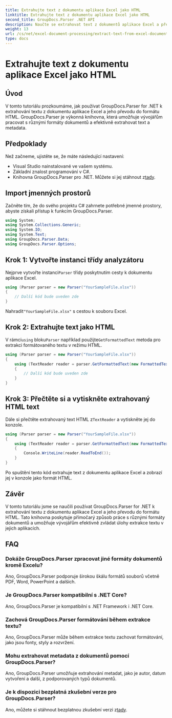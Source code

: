 ```yaml
---
title: Extrahujte text z dokumentu aplikace Excel jako HTML
linktitle: Extrahujte text z dokumentu aplikace Excel jako HTML
second_title: GroupDocs.Parser .NET API
description: Naučte se extrahovat text z dokumentů aplikace Excel a převést jej do HTML pomocí GroupDocs.Parser for .NET.
weight: 13
url: /cs/net/excel-document-processing/extract-text-from-excel-document-as-html/
type: docs
---
```

# Extrahujte text z dokumentu aplikace Excel jako HTML

## Úvod
V tomto tutoriálu prozkoumáme, jak používat GroupDocs.Parser for .NET k extrahování textu z dokumentu aplikace Excel a jeho převodu do formátu HTML. GroupDocs.Parser je výkonná knihovna, která umožňuje vývojářům pracovat s různými formáty dokumentů a efektivně extrahovat text a metadata.
## Předpoklady
Než začneme, ujistěte se, že máte následující nastavení:
- Visual Studio nainstalované ve vašem systému.
- Základní znalost programování v C#.
-  Knihovna GroupDocs.Parser pro .NET. Můžete si jej stáhnout z[tady](https://releases.groupdocs.com/parser/net/).
## Import jmenných prostorů
Začněte tím, že do svého projektu C# zahrnete potřebné jmenné prostory, abyste získali přístup k funkcím GroupDocs.Parser.
```csharp
using System;
using System.Collections.Generic;
using System.IO;
using System.Text;
using GroupDocs.Parser.Data;
using GroupDocs.Parser.Options;
```
## Krok 1: Vytvořte instanci třídy analyzátoru
 Nejprve vytvořte instanci`Parser` třídy poskytnutím cesty k dokumentu aplikace Excel.
```csharp
using (Parser parser = new Parser("YourSampleFile.xlsx"))
{
    // Další kód bude uveden zde
}
```
 Nahradit`"YourSampleFile.xlsx"` s cestou k souboru Excel.
## Krok 2: Extrahujte text jako HTML
 V rámci`using` bloku`Parser` například použijte`GetFormattedText` metoda pro extrakci formátovaného textu v režimu HTML.
```csharp
using (Parser parser = new Parser("YourSampleFile.xlsx"))
{
    using (TextReader reader = parser.GetFormattedText(new FormattedTextOptions(FormattedTextMode.Html)))
    {
        // Další kód bude uveden zde
    }
}
```
## Krok 3: Přečtěte si a vytiskněte extrahovaný HTML text
 Dále si přečtěte extrahovaný text HTML z`TextReader` a vytiskněte jej do konzole.
```csharp
using (Parser parser = new Parser("YourSampleFile.xlsx"))
{
    using (TextReader reader = parser.GetFormattedText(new FormattedTextOptions(FormattedTextMode.Html)))
    {
        Console.WriteLine(reader.ReadToEnd());
    }
}
```
Po spuštění tento kód extrahuje text z dokumentu aplikace Excel a zobrazí jej v konzole jako formát HTML.
## Závěr
V tomto tutoriálu jsme se naučili používat GroupDocs.Parser for .NET k extrahování textu z dokumentu aplikace Excel a jeho převodu do formátu HTML. Tato knihovna poskytuje přímočarý způsob práce s různými formáty dokumentů a umožňuje vývojářům efektivně zvládat úlohy extrakce textu v jejich aplikacích.

## FAQ
### Dokáže GroupDocs.Parser zpracovat jiné formáty dokumentů kromě Excelu?
Ano, GroupDocs.Parser podporuje širokou škálu formátů souborů včetně PDF, Word, PowerPoint a dalších.
### Je GroupDocs.Parser kompatibilní s .NET Core?
Ano, GroupDocs.Parser je kompatibilní s .NET Framework i .NET Core.
### Zachová GroupDocs.Parser formátování během extrakce textu?
Ano, GroupDocs.Parser může během extrakce textu zachovat formátování, jako jsou fonty, styly a rozvržení.
### Mohu extrahovat metadata z dokumentů pomocí GroupDocs.Parser?
Ano, GroupDocs.Parser umožňuje extrahování metadat, jako je autor, datum vytvoření a další, z podporovaných typů dokumentů.
### Je k dispozici bezplatná zkušební verze pro GroupDocs.Parser?
 Ano, můžete si stáhnout bezplatnou zkušební verzi z[tady](https://releases.groupdocs.com/).